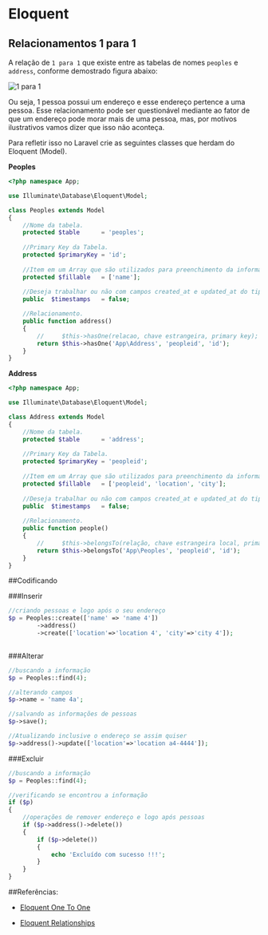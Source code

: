 # Eloquent

## Relacionamentos 1 para 1

A relação de `1 para 1` que existe entre as tabelas de nomes `peoples` e `address`, conforme demostrado figura abaixo:

![1 para 1](https://github.com/netdragoon/eloquent/blob/master/images/1-1.png)

Ou seja, 1 pessoa possui um endereço e esse endereço pertence a uma pessoa. Esse relacionamento pode ser questionável mediante ao fator de que um endereço pode morar mais de uma pessoa, mas, por motivos ilustrativos vamos dizer que isso não aconteça.

Para refletir isso no Laravel crie as seguintes classes que herdam do Eloquent (Model).

__Peoples__

```PHP
<?php namespace App;

use Illuminate\Database\Eloquent\Model;

class Peoples extends Model
{
    //Nome da tabela.
    protected $table      = 'peoples';
    
    //Primary Key da Tabela.
    protected $primaryKey = 'id';
    
    //Item em um Array que são utilizados para preenchimento da informação.
    protected $fillable   = ['name'];
    
    //Deseja trabalhar ou não com campos created_at e updated_at do tipo timestamp nessa tabela.
    public  $timestamps   = false;

    //Relacionamento.
    public function address()
    {
        //     $this->hasOne(relacao, chave estrangeira, primary key);
        return $this->hasOne('App\Address', 'peopleid', 'id');
    }
}
```

__Address__

```PHP
<?php namespace App;

use Illuminate\Database\Eloquent\Model;

class Address extends Model
{
    //Nome da tabela.
    protected $table      = 'address';
    
    //Primary Key da Tabela.
    protected $primaryKey = 'peopleid';
    
    //Item em um Array que são utilizados para preenchimento da informação.
    protected $fillable   = ['peopleid', 'location', 'city'];
    
    //Deseja trabalhar ou não com campos created_at e updated_at do tipo timestamp nessa tabela.
    public  $timestamps   = false;
    
    //Relacionamento.
    public function people()
    {
        //     $this->belongsTo(relação, chave estrangeira local, primary key da relação);
        return $this->belongsTo('App\Peoples', 'peopleid', 'id');
    }
}
```

##Codificando

###Inserir
```PHP
//criando pessoas e logo após o seu endereço 
$p = Peoples::create(['name' => 'name 4'])
        ->address()
        ->create(['location'=>'location 4', 'city'=>'city 4']);
        
```
###Alterar
```PHP
//buscando a informação
$p = Peoples::find(4);

//alterando campos
$p->name = 'name 4a';

//salvando as informações de pessoas
$p->save();

//Atualizando inclusive o endereço se assim quiser
$p->address()->update(['location'=>'location a4-4444']);

```

###Excluir
```PHP
//buscando a informação
$p = Peoples::find(4);

//verificando se encontrou a informação
if ($p) 
{
    //operações de remover endereço e logo após pessoas
    if ($p->address()->delete())
    {
        if ($p->delete())
        {
            echo 'Excluído com sucesso !!!';
        }
    }
}
```

##Referências: 

- [Eloquent One To One](http://laravel.com/docs/5.0/eloquent#one-to-one)
    
- [Eloquent Relationships](http://laravel.com/docs/5.0/eloquent#relationships)
    
    



